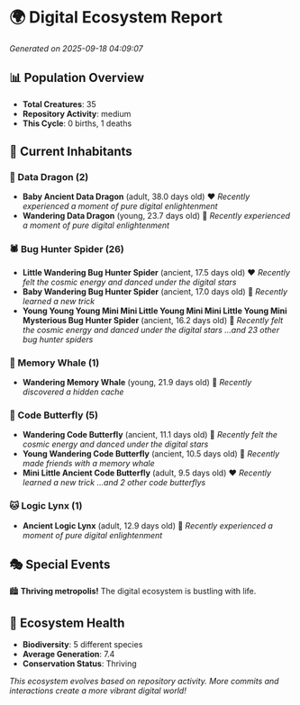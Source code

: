 # 🌍 Digital Ecosystem Report
*Generated on 2025-09-18 04:09:07*

## 📊 Population Overview
- **Total Creatures**: 35
- **Repository Activity**: medium
- **This Cycle**: 0 births, 1 deaths

## 👥 Current Inhabitants

### 🐉 Data Dragon (2)
- **Baby Ancient Data Dragon** (adult, 38.0 days old) ❤️
  *Recently experienced a moment of pure digital enlightenment*
- **Wandering Data Dragon** (young, 23.7 days old) 💛
  *Recently experienced a moment of pure digital enlightenment*

### 🕷️ Bug Hunter Spider (26)
- **Little Wandering Bug Hunter Spider** (ancient, 17.5 days old) ❤️
  *Recently felt the cosmic energy and danced under the digital stars*
- **Baby Wandering Bug Hunter Spider** (ancient, 17.0 days old) 💛
  *Recently learned a new trick*
- **Young Young Young Mini Mini Little Young Mini Mini Little Young Mini Mysterious Bug Hunter Spider** (ancient, 16.2 days old) 💛
  *Recently felt the cosmic energy and danced under the digital stars*
  *...and 23 other bug hunter spiders*

### 🐋 Memory Whale (1)
- **Wandering Memory Whale** (young, 21.9 days old) 💚
  *Recently discovered a hidden cache*

### 🦋 Code Butterfly (5)
- **Wandering Code Butterfly** (ancient, 11.1 days old) 💛
  *Recently felt the cosmic energy and danced under the digital stars*
- **Young Wandering Code Butterfly** (ancient, 10.5 days old) 💛
  *Recently made friends with a memory whale*
- **Mini Little Ancient Code Butterfly** (adult, 9.5 days old) ❤️
  *Recently learned a new trick*
  *...and 2 other code butterflys*

### 🐱 Logic Lynx (1)
- **Ancient Logic Lynx** (adult, 12.9 days old) 💛
  *Recently experienced a moment of pure digital enlightenment*

## 🎭 Special Events

🏙️ **Thriving metropolis!** The digital ecosystem is bustling with life.

## 🔬 Ecosystem Health
- **Biodiversity**: 5 different species
- **Average Generation**: 7.4
- **Conservation Status**: Thriving

*This ecosystem evolves based on repository activity. More commits and interactions create a more vibrant digital world!*